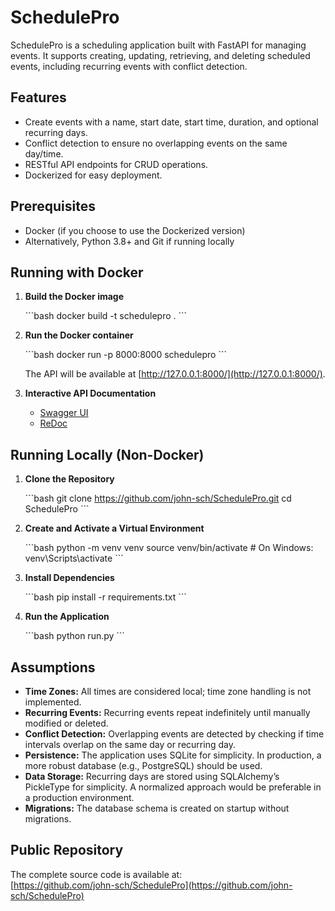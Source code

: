 # SchedulePro

SchedulePro is a scheduling application built with FastAPI for managing events. It supports creating, updating, retrieving, and deleting scheduled events, including recurring events with conflict detection.

## Features

- Create events with a name, start date, start time, duration, and optional recurring days.
- Conflict detection to ensure no overlapping events on the same day/time.
- RESTful API endpoints for CRUD operations.
- Dockerized for easy deployment.

## Prerequisites

- Docker (if you choose to use the Dockerized version)
- Alternatively, Python 3.8+ and Git if running locally

## Running with Docker

1. **Build the Docker image**

   \`\`\`bash
   docker build -t schedulepro .
   \`\`\`

2. **Run the Docker container**

   \`\`\`bash
   docker run -p 8000:8000 schedulepro
   \`\`\`

   The API will be available at [http://127.0.0.1:8000/](http://127.0.0.1:8000/).

3. **Interactive API Documentation**

   - [Swagger UI](http://127.0.0.1:8000/docs)
   - [ReDoc](http://127.0.0.1:8000/redoc)

## Running Locally (Non-Docker)

1. **Clone the Repository**

   \`\`\`bash
   git clone https://github.com/john-sch/SchedulePro.git
   cd SchedulePro
   \`\`\`

2. **Create and Activate a Virtual Environment**

   \`\`\`bash
   python -m venv venv
   source venv/bin/activate   # On Windows: venv\Scripts\activate
   \`\`\`

3. **Install Dependencies**

   \`\`\`bash
   pip install -r requirements.txt
   \`\`\`

4. **Run the Application**

   \`\`\`bash
   python run.py
   \`\`\`

## Assumptions

- **Time Zones:** All times are considered local; time zone handling is not implemented.
- **Recurring Events:** Recurring events repeat indefinitely until manually modified or deleted.
- **Conflict Detection:** Overlapping events are detected by checking if time intervals overlap on the same day or recurring day.
- **Persistence:** The application uses SQLite for simplicity. In production, a more robust database (e.g., PostgreSQL) should be used.
- **Data Storage:** Recurring days are stored using SQLAlchemy’s PickleType for simplicity. A normalized approach would be preferable in a production environment.
- **Migrations:** The database schema is created on startup without migrations.

## Public Repository

The complete source code is available at:  
[https://github.com/john-sch/SchedulePro](https://github.com/john-sch/SchedulePro)

